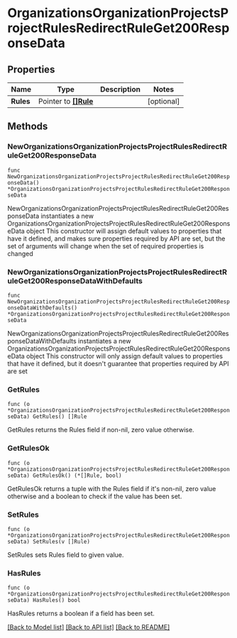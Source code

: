 # OrganizationsOrganizationProjectsProjectRulesRedirectRuleGet200ResponseData

## Properties

Name | Type | Description | Notes
------------ | ------------- | ------------- | -------------
**Rules** | Pointer to [**[]Rule**](Rule.md) |  | [optional] 

## Methods

### NewOrganizationsOrganizationProjectsProjectRulesRedirectRuleGet200ResponseData

`func NewOrganizationsOrganizationProjectsProjectRulesRedirectRuleGet200ResponseData() *OrganizationsOrganizationProjectsProjectRulesRedirectRuleGet200ResponseData`

NewOrganizationsOrganizationProjectsProjectRulesRedirectRuleGet200ResponseData instantiates a new OrganizationsOrganizationProjectsProjectRulesRedirectRuleGet200ResponseData object
This constructor will assign default values to properties that have it defined,
and makes sure properties required by API are set, but the set of arguments
will change when the set of required properties is changed

### NewOrganizationsOrganizationProjectsProjectRulesRedirectRuleGet200ResponseDataWithDefaults

`func NewOrganizationsOrganizationProjectsProjectRulesRedirectRuleGet200ResponseDataWithDefaults() *OrganizationsOrganizationProjectsProjectRulesRedirectRuleGet200ResponseData`

NewOrganizationsOrganizationProjectsProjectRulesRedirectRuleGet200ResponseDataWithDefaults instantiates a new OrganizationsOrganizationProjectsProjectRulesRedirectRuleGet200ResponseData object
This constructor will only assign default values to properties that have it defined,
but it doesn't guarantee that properties required by API are set

### GetRules

`func (o *OrganizationsOrganizationProjectsProjectRulesRedirectRuleGet200ResponseData) GetRules() []Rule`

GetRules returns the Rules field if non-nil, zero value otherwise.

### GetRulesOk

`func (o *OrganizationsOrganizationProjectsProjectRulesRedirectRuleGet200ResponseData) GetRulesOk() (*[]Rule, bool)`

GetRulesOk returns a tuple with the Rules field if it's non-nil, zero value otherwise
and a boolean to check if the value has been set.

### SetRules

`func (o *OrganizationsOrganizationProjectsProjectRulesRedirectRuleGet200ResponseData) SetRules(v []Rule)`

SetRules sets Rules field to given value.

### HasRules

`func (o *OrganizationsOrganizationProjectsProjectRulesRedirectRuleGet200ResponseData) HasRules() bool`

HasRules returns a boolean if a field has been set.


[[Back to Model list]](../README.md#documentation-for-models) [[Back to API list]](../README.md#documentation-for-api-endpoints) [[Back to README]](../README.md)


